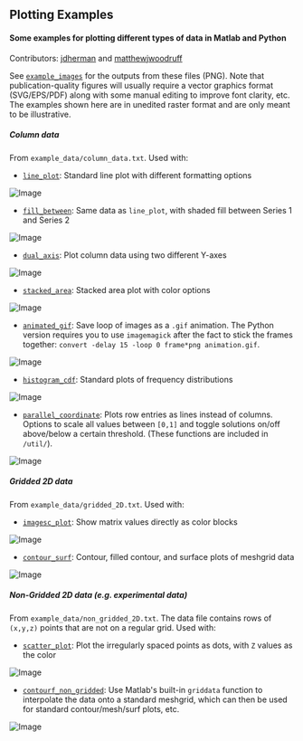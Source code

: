 ## Plotting Examples
#### Some examples for plotting different types of data in Matlab and Python
Contributors: [jdherman](https://github.com/jdherman) and [matthewjwoodruff](https://github.com/matthewjwoodruff)

See [`example_images`](https://github.com/jdherman/plotting-examples/tree/master/line_plot) for the outputs from these files (PNG). Note that publication-quality figures will usually require a vector graphics format (SVG/EPS/PDF) along with some manual editing to improve font clarity, etc. The examples shown here are in unedited raster format and are only meant to be illustrative.

##### Column data

From `example_data/column_data.txt`. Used with:

* [`line_plot`](https://github.com/jdherman/plotting-examples/tree/master/line_plot): Standard line plot with different formatting options

![Image](https://raw.github.com/jdherman/plotting-examples/master/example_images/line_plot.png)

* [`fill_between`](https://github.com/jdherman/plotting-examples/tree/master/fill_between): Same data as `line_plot`, with shaded fill between Series 1 and Series 2

![Image](https://raw.github.com/jdherman/plotting-examples/master/example_images/fill_between.png)

* [`dual_axis`](https://github.com/jdherman/plotting-examples/tree/master/dual_axis): Plot column data using two different Y-axes

![Image](https://raw.github.com/jdherman/plotting-examples/master/example_images/dual_axis.png)

* [`stacked_area`](https://github.com/jdherman/plotting-examples/tree/master/stacked_area): Stacked area plot with color options

![Image](https://raw.github.com/jdherman/plotting-examples/master/example_images/stacked_area.png)

* [`animated_gif`](https://github.com/jdherman/plotting-examples/tree/master/animated_gif): Save loop of images as a `.gif` animation.  The Python version requires you to use `imagemagick` after the fact to stick the frames together: `convert -delay 15 -loop 0 frame*png animation.gif`.

![Image](https://raw.github.com/jdherman/plotting-examples/master/example_images/animated_sinewave.gif)

* [`histogram_cdf`](https://github.com/jdherman/plotting-examples/tree/master/histogram_cdf): Standard plots of frequency distributions

![Image](https://raw.github.com/jdherman/plotting-examples/master/example_images/histogram_and_cdf.png)

* [`parallel_coordinate`](https://github.com/jdherman/plotting-examples/tree/master/parallel_coordinate): Plots row entries as lines instead of columns. Options to scale all values between `[0,1]` and toggle solutions on/off above/below a certain threshold. (These functions are included in `/util/`).

![Image](https://raw.github.com/jdherman/plotting-examples/master/example_images/parallel_coordinate.png)

##### Gridded 2D data

From `example_data/gridded_2D.txt`. Used with:

* [`imagesc_plot`](https://github.com/jdherman/plotting-examples/tree/master/imagesc_plot): Show matrix values directly as color blocks

![Image](https://raw.github.com/jdherman/plotting-examples/master/example_images/imagesc_plot.png)

* [`contour_surf`](https://github.com/jdherman/plotting-examples/tree/master/contour_surf): Contour, filled contour, and surface plots of meshgrid data

![Image](https://raw.github.com/jdherman/plotting-examples/master/example_images/contour_surf.png)

##### Non-Gridded 2D data (e.g. experimental data)

From `example_data/non_gridded_2D.txt`. The data file contains rows of `(x,y,z)` points that are not on a regular grid. Used with:

* [`scatter_plot`](https://github.com/jdherman/plotting-examples/tree/master/scatter_plot): Plot the irregularly spaced points as dots, with `Z` values as the color

![Image](https://raw.github.com/jdherman/plotting-examples/master/example_images/scatter_plot.png)

* [`contourf_non_gridded`](https://github.com/jdherman/plotting-examples/tree/master/contourf_non_gridded): Use Matlab's built-in `griddata` function to interpolate the data onto a standard meshgrid, which can then be used for standard contour/mesh/surf plots, etc.

![Image](https://raw.github.com/jdherman/plotting-examples/master/example_images/contourf_non_gridded.png)

